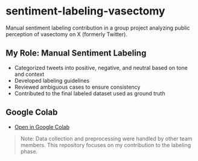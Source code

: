 # sentiment-labeling-vasectomy
Manual sentiment labeling contribution in a group project analyzing public perception of vasectomy on X (formerly Twitter).

## My Role: Manual Sentiment Labeling
- Categorized tweets into positive, negative, and neutral based on tone and context
- Developed labeling guidelines
- Reviewed ambiguous cases to ensure consistency
- Contributed to the final labeled dataset used as ground truth

## Google Colab
- [Open in Google Colab](https://colab.research.google.com/drive/1fAofWkBEEWSe4Q7z_cMFWYpxCofee9IH?usp=sharing)

> Note: Data collection and preprocessing were handled by other team members. This repository focuses on my contribution to the labeling phase.
